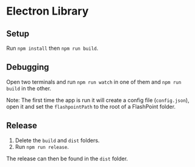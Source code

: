 # Electron Library

## Setup
Run ``npm install`` then ``npm run build``.

## Debugging
Open two terminals and run ``npm run watch`` in one of them and ``npm run build`` in the other.

Note: The first time the app is run it will create a config file (``config.json``), open it and set the ``flashpointPath`` to the root of a FlashPoint folder.

## Release
1. Delete the ``build`` and ``dist`` folders.
2. Run ``npm run release``.

The release can then be found in the ``dist`` folder.
